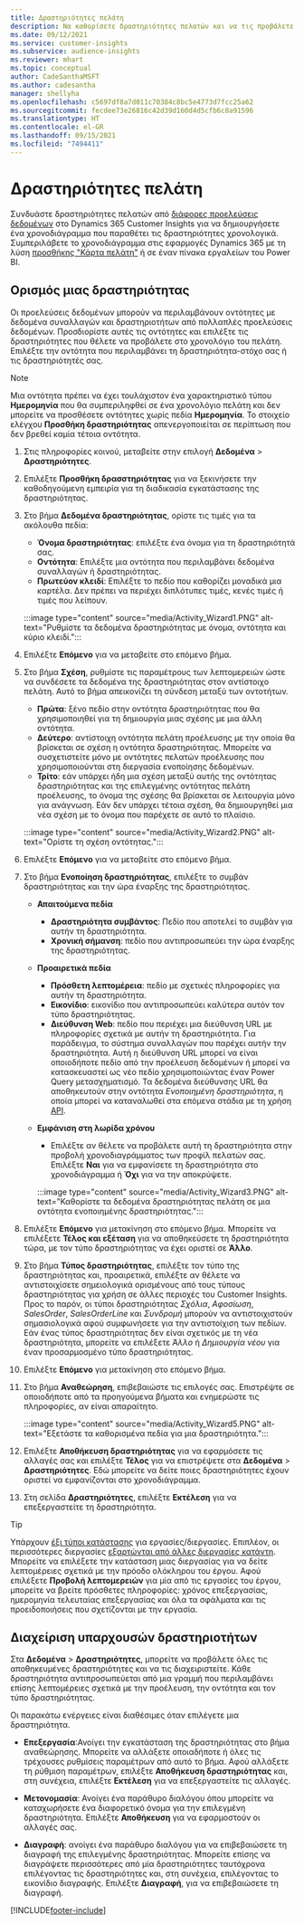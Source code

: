 ```yaml
---
title: Δραστηριότητες πελάτη
description: Να καθορίσετε δραστηριότητες πελατών και να τις προβάλετε σε χρονοδιάγραμμα των προφίλ πελατών.
ms.date: 09/12/2021
ms.service: customer-insights
ms.subservice: audience-insights
ms.reviewer: mhart
ms.topic: conceptual
author: CadeSanthaMSFT
ms.author: cadesantha
manager: shellyha
ms.openlocfilehash: c5697df8a7d011c70384c8bc5e4773d7fcc25a62
ms.sourcegitcommit: fecdee73e26816c42d39d160d4d5cfb6c8a91596
ms.translationtype: HT
ms.contentlocale: el-GR
ms.lasthandoff: 09/15/2021
ms.locfileid: "7494411"
---
```

# <a name="customer-activities"></a>Δραστηριότητες πελάτη

Συνδυάστε δραστηριότητες πελατών από [διάφορες προελεύσεις δεδομένων](data-sources.md) στο Dynamics 365 Customer Insights για να δημιουργήσετε ένα χρονοδιάγραμμα που παραθέτει τις δραστηριότητες χρονολογικά. Συμπεριλάβετε το χρονοδιάγραμμα στις εφαρμογές Dynamics 365 με τη λύση [προσθήκης "Κάρτα πελάτη"](customer-card-add-in.md) ή σε έναν πίνακα εργαλείων του Power BI.

## <a name="define-an-activity"></a>Ορισμός μιας δραστηριότητας

Οι προελεύσεις δεδομένων μπορούν να περιλαμβάνουν οντότητες με δεδομένα συναλλαγών και δραστηριοτήτων από πολλαπλές προελεύσεις δεδομένων. Προσδιορίστε αυτές τις οντότητες και επιλέξτε τις δραστηριότητες που θέλετε να προβάλετε στο χρονολόγιο του πελάτη. Επιλέξτε την οντότητα που περιλαμβάνει τη δραστηριότητα-στόχο σας ή τις δραστηριότητές σας.

> [!NOTE]
> Μια οντότητα πρέπει να έχει τουλάχιστον ένα χαρακτηριστικό τύπου **Ημερομηνία** που θα συμπεριληφθεί σε ένα χρονολόγιο πελάτη και δεν μπορείτε να προσθέσετε οντότητες χωρίς πεδία **Ημερομηνία**. Το στοιχείο ελέγχου **Προσθήκη δραστηριότητας** απενεργοποιείται σε περίπτωση που δεν βρεθεί καμία τέτοια οντότητα.

1. Στις πληροφορίες κοινού, μεταβείτε στην επιλογή **Δεδομένα** > **Δραστηριότητες**.

1. Επιλέξτε **Προσθήκη δρασστηριότητας** για να ξεκινήσετε την καθοδηγούμενη εμπειρία για τη διαδικασία εγκατάστασης της δραστηριότητας.

1. Στο βήμα **Δεδομένα δραστηριότητας**, ορίστε τις τιμές για τα ακόλουθα πεδία:

   - **Όνομα δραστηριότητας**: επιλέξτε ένα όνομα για τη δραστηριότητά σας.
   - **Οντότητα**: Επιλέξτε μια οντότητα που περιλαμβάνει δεδομένα συναλλαγών ή δραστηριότητας.
   - **Πρωτεύον κλειδί**: Επιλέξτε το πεδίο που καθορίζει μοναδικά μια καρτέλα. Δεν πρέπει να περιέχει διπλότυπες τιμές, κενές τιμές ή τιμές που λείπουν.

   :::image type="content" source="media/Activity_Wizard1.PNG" alt-text="Ρυθμίστε τα δεδομένα δραστηριότητας με όνομα, οντότητα και κύριο κλειδί.":::

1. Επιλέξτε **Επόμενο** για να μεταβείτε στο επόμενο βήμα.

1. Στο βήμα **Σχέση**, ρυθμίστε τις παραμέτρους των λεπτομερειών ώστε να συνδέσετε τα δεδομένα της δραστηριότητας στον αντίστοιχο πελάτη. Αυτό το βήμα απεικονίζει τη σύνδεση μεταξύ των οντοτήτων.  

   - **Πρώτα**: ξένο πεδίο στην οντότητα δραστηριότητας που θα χρησιμοποιηθεί για τη δημιουργία μιας σχέσης με μια άλλη οντότητα.
   - **Δεύτερο**: αντίστοιχη οντότητα πελάτη προέλευσης με την οποία θα βρίσκεται σε σχέση η οντότητα δραστηριότητας. Μπορείτε να συσχετιστείτε μόνο με οντότητες πελατών προέλευσης που χρησιμοποιούνται στη διεργασία ενοποίησης δεδομένων.
   - **Τρίτο**: εάν υπάρχει ήδη μια σχέση μεταξύ αυτής της οντότητας δραστηριότητας και της επιλεγμένης οντότητας πελάτη προέλευσης, το όνομα της σχέσης θα βρίσκεται σε λειτουργία μόνο για ανάγνωση. Εάν δεν υπάρχει τέτοια σχέση, θα δημιουργηθεί μια νέα σχέση με το όνομα που παρέχετε σε αυτό το πλαίσιο.

   :::image type="content" source="media/Activity_Wizard2.PNG" alt-text="Ορίστε τη σχέση οντότητας.":::

1. Επιλέξτε **Επόμενο** για να μεταβείτε στο επόμενο βήμα. 

1. Στο βήμα **Ενοποίηση δραστηριότητας**, επιλέξτε το συμβάν δραστηριότητας και την ώρα έναρξης της δραστηριότητας. 
   - **Απαιτούμενα πεδία**
      - **Δραστηριότητα συμβάντος**: Πεδίο που αποτελεί το συμβάν για αυτήν τη δραστηριότητα.
      - **Χρονική σήμανση**: πεδίο που αντιπροσωπεύει την ώρα έναρξης της δραστηριότητας.

   - **Προαιρετικά πεδία**
      - **Πρόσθετη λεπτομέρεια**: πεδίο με σχετικές πληροφορίες για αυτήν τη δραστηριότητα.
      - **Εικονίδιο**: εικονίδιο που αντιπροσωπεύει καλύτερα αυτόν τον τύπο δραστηριότητας.
      - **Διεύθυνση Web**: πεδίο που περιέχει μια διεύθυνση URL με πληροφορίες σχετικά με αυτήν τη δραστηριότητα. Για παράδειγμα, το σύστημα συναλλαγών που παρέχει αυτήν την δραστηριότητα. Αυτή η διεύθυνση URL μπορεί να είναι οποιοδήποτε πεδίο από την προέλευση δεδομένων ή μπορεί να κατασκευαστεί ως νέο πεδίο χρησιμοποιώντας έναν Power Query μετασχηματισμό. Τα δεδομένα διεύθυνσης URL θα αποθηκευτούν στην οντότητα *Ενοποιημένη δραστηριότητα*, η οποία μπορεί να καταναλωθεί στα επόμενα στάδια με τη χρήση [API](apis.md).

   - **Εμφάνιση στη λωρίδα χρόνου**
      - Επιλέξτε αν θέλετε να προβάλετε αυτή τη δραστηριότητα στην προβολή χρονοδιαγράμματος των προφίλ πελατών σας. Επιλέξτε **Ναι** για να εμφανίσετε τη δραστηριότητα στο χρονοδιάγραμμα ή **Όχι** για να την αποκρύψετε.

      :::image type="content" source="media/Activity_Wizard3.PNG" alt-text="Καθορίστε τα δεδομένα δραστηριότητας πελάτη σε μια οντότητα ενοποιημένης δραστηριότητας.":::

1. Επιλέξτε **Επόμενο** για μετακίνηση στο επόμενο βήμα. Μπορείτε να επιλέξετε **Τέλος και εξέταση** για να αποθηκεύσετε τη δραστηριότητα τώρα, με τον τύπο δραστηριότητας να έχει οριστεί σε **Άλλο**. 

1. Στο βήμα **Τύπος δραστηριότητας**, επιλέξτε τον τύπο της δραστηριότητας και, προαιρετικά, επιλέξτε αν θέλετε να αντιστοιχίσετε σημειολογικά ορισμένους από τους τύπους δραστηριότητας για χρήση σε άλλες περιοχές του Customer Insights. Προς το παρόν, οι τύποι δραστηριότητας *Σχόλια*, *Αφοσίωση*, *SalesOrder*, *SalesOrderLine* και *Συνδρομή* μπορούν να αντιστοιχιστούν σημασιολογικά αφού συμφωνήσετε για την αντιστοίχιση των πεδίων. Εάν ένας τύπος δραστηριότητας δεν είναι σχετικός με τη νέα δραστηριότητα, μπορείτε να επιλέξετε *Άλλο* ή *Δημιουργία νέου* για έναν προσαρμοσμένο τύπο δραστηριότητας.

1. Επιλέξτε **Επόμενο** για μετακίνηση στο επόμενο βήμα. 

1. Στο βήμα **Αναθεώρηση**, επιβεβαιώστε τις επιλογές σας. Επιστρέψτε σε οποιοδήποτε από τα προηγούμενα βήματα και ενημερώστε τις πληροφορίες, αν είναι απαραίτητο.

   :::image type="content" source="media/Activity_Wizard5.PNG" alt-text="Εξετάστε τα καθορισμένα πεδία για μια δραστηριότητα.":::
   
1. Επιλέξτε **Αποθήκευση δραστηριότητας** για να εφαρμόσετε τις αλλαγές σας και επιλέξτε **Τέλος** για να επιστρέψετε στα **Δεδομένα** > **Δραστηριότητες**. Εδώ μπορείτε να δείτε ποιες δραστηριότητες έχουν οριστεί να εμφανίζονται στο χρονοδιάγραμμα. 

1. Στη σελίδα **Δραστηριότητες**, επιλέξτε **Εκτέλεση** για να επεξεργαστείτε τη δραστηριότητα. 

> [!TIP]
> Υπάρχουν [έξι τύποι κατάστασης](system.md#status-types) για εργασίες/διεργασίες. Επιπλέον, οι περισσότερες διεργασίες [εξαρτώνται από άλλες διεργασίες κατάντη](system.md#refresh-policies). Μπορείτε να επιλέξετε την κατάσταση μιας διεργασίας για να δείτε λεπτομέρειες σχετικά με την πρόοδο ολόκληρου του έργου. Αφού επιλέξετε **Προβολή λεπτομερειών** για μία από τις εργασίες του έργου, μπορείτε να βρείτε πρόσθετες πληροφορίες: χρόνος επεξεργασίας, ημερομηνία τελευταίας επεξεργασίας και όλα τα σφάλματα και τις προειδοποιήσεις που σχετίζονται με την εργασία.


## <a name="manage-existing-activities"></a>Διαχείριση υπαρχουσών δραστηριοτήτων

Στα **Δεδομένα** > **Δραστηριότητες**, μπορείτε να προβάλετε όλες τις αποθηκευμένες δραστηριότητες και να τις διαχειριστείτε. Κάθε δραστηριότητα αντιπροσωπεύεται από μια γραμμή που περιλαμβάνει επίσης λεπτομέρειες σχετικά με την προέλευση, την οντότητα και τον τύπο δραστηριότητας.

Οι παρακάτω ενέργειες είναι διαθέσιμες όταν επιλέγετε μια δραστηριότητα. 

- **Επεξεργασία**:Ανοίγει την εγκατάσταση της δραστηριότητας στο βήμα αναθεώρησης. Μπορείτε να αλλάξετε οποιαδήποτε ή όλες τις τρέχουσες ρυθμίσεις παραμέτρων από αυτό το βήμα. Αφού αλλάξετε τη ρύθμιση παραμέτρων, επιλέξτε **Αποθήκευση δραστηριότητας** και, στη συνέχεια, επιλέξτε **Εκτέλεση** για να επεξεργαστείτε τις αλλαγές.

- **Μετονομασία**: Ανοίγει ένα παράθυρο διαλόγου όπου μπορείτε να καταχωρήσετε ένα διαφορετικό όνομα για την επιλεγμένη δραστηριότητα. Επιλέξτε **Αποθήκευση** για να εφαρμοστούν οι αλλαγές σας.

- **Διαγραφή**: ανοίγει ένα παράθυρο διαλόγου για να επιβεβαιώσετε τη διαγραφή της επιλεγμένης δραστηριότητας. Μπορείτε επίσης να διαγράψετε περισσότερες από μία δραστηριότητες ταυτόχρονα επιλέγοντας τις δραστηριότητες και, στη συνέχεια, επιλέγοντας το εικονίδιο διαγραφής. Επιλέξτε **Διαγραφή**, για να επιβεβαιώσετε τη διαγραφή.

[!INCLUDE[footer-include](../includes/footer-banner.md)]
